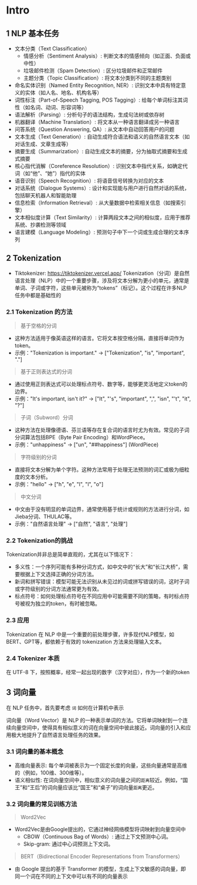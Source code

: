 # Intro
## 1 NLP 基本任务
- 文本分类（Text Classification）
    - 情感分析（Sentiment Analysis）: 判断文本的情感倾向（如正面、负面或中性）
    - 垃圾邮件检测（Spam Detection）: 区分垃圾邮件和正常邮件
    - 主题分类（Topic Classification）: 将文本分类到不同的主题类别
- 命名实体识别（Named Entity Recognition, NER）: 识别文本中具有特定意义的实体（如人名、地名、机构名等）
- 词性标注（Part-of-Speech Tagging, POS Tagging）: 给每个单词标注其词性（如名词、动词、形容词等）
- 语法解析（Parsing）: 分析句子的语法结构，生成句法树或依存树
- 机器翻译（Machine Translation）: 将文本从一种语言翻译成另一种语言
- 问答系统（Question Answering, QA）: 从文本中自动回答用户的问题
- 文本生成（Text Generation）: 自动生成符合语法和语义的自然语言文本（如对话生成、文章生成等）
- 摘要生成（Summarization）: 自动生成文本的摘要，分为抽取式摘要和生成式摘要
- 核心指代消解（Coreference Resolution）: 识别文本中指代关系，如确定代词（如“他”、“她”）指代的实体
- 语音识别（Speech Recognition）: 将语音信号转换为对应的文本
- 对话系统（Dialogue Systems）: 设计和实现能与用户进行自然对话的系统，包括聊天机器人和智能助理
- 信息检索（Information Retrieval）: 从大量数据中检索相关信息（如搜索引擎）
- 文本相似度计算（Text Similarity）: 计算两段文本之间的相似度，应用于推荐系统、抄袭检测等领域
- 语言建模（Language Modeling）: 预测句子中下一个词或生成合理的文本序列

## 2 Tokenization
- Tiktokenizer: https://tiktokenizer.vercel.app/
Tokenization（分词）是自然语言处理（NLP）中的一个重要步骤，涉及将文本分解为更小的单元，通常是单词、子词或字符，这些单元被称为“tokens”（标记）。这个过程在许多NLP任务中都是基础性的

### 2.1 Tokenization 的方法

>基于空格的分词
- 这种方法适用于像英语这样的语言。它将文本按空格分隔，直接将单词作为token。
- 示例："Tokenization is important." → ["Tokenization", "is", "important", "."]

>基于正则表达式的分词
- 通过使用正则表达式可以处理标点符号、数字等，能够更灵活地定义token的边界。
- 示例："It's important, isn't it?" → ["It", "'s", "important", ",", "isn", "'t", "it", "?"]

>子词（Subword）分词
- 这种方法在处理像德语、芬兰语等存在复合词的语言时尤为有效。常见的子词分词算法包括BPE（Byte Pair Encoding）和WordPiece。
- 示例："unhappiness" → ["un", "##happiness"] (WordPiece)

>字符级别的分词
- 直接将文本分解为单个字符。这种方法常用于处理无法预测的词汇或极为细粒度的文本分析。
- 示例："hello" → ["h", "e", "l", "l", "o"]

>中文分词
- 中文由于没有明显的单词边界，通常使用基于统计或规则的方法进行分词，如Jieba分词、THULAC等。
- 示例："自然语言处理" → ["自然", "语言", "处理"]

### 2.2 Tokenization的挑战
Tokenization并非总是简单直观的，尤其在以下情况下：
- 多义性：一个序列可能有多种分词方式，如中文中的“长大”和“长江大桥”，需要根据上下文选择正确的分词方法。
- 新词和拼写错误：模型可能无法识别从未见过的词或拼写错误的词，这时子词或字符级别的分词方法通常更为有效。
- 标点符号：如何处理标点符号在不同应用中可能需要不同的策略，有时标点符号被视为独立的token，有时被忽略。

### 2.3 应用
Tokenization 在 NLP 中是一个重要的前处理步骤，许多现代NLP模型，如BERT、GPT等，都依赖于有效的 tokenization 方法来处理输入文本。

### 2.4 Tokenizer 本质
在 UTF-8 下，按照概率，经常一起出现的数字（汉字对应），作为一个新的token




## 3 词向量
在 NLP 任务中，首先要考虑 `词` 如何在计算机中表示

词向量（Word Vector）是 NLP 的一种表示单词的方法。它将单词映射到一个连续向量空间中，使得具有相似意义的词在向量空间中彼此接近。词向量的引入和应用极大地提升了自然语言处理任务的效果。


### 3.1 词向量的基本概念
- 高维向量表示: 每个单词被表示为一个固定长度的向量，这些向量通常是高维的（例如，100维、300维等）。
- 语义相似性: 在词向量空间中，相似意义的词向量之间的`距离`较近。例如，“国王”和“王后”的词向量应该比“国王”和“桌子”的词向量`距离`更近。

### 3.2 词向量的常见训练方法
>Word2Vec
- Word2Vec是由Google提出的，它通过神经网络模型将词映射到向量空间中
    - CBOW（Continuous Bag of Words）: 通过上下文预测中心词。
    - Skip-gram: 通过中心词预测上下文词。

>BERT（Bidirectional Encoder Representations from Transformers）
- 由 Google 提出的基于 Transformer 的模型，生成上下文敏感的词向量，即同一个词在不同的上下文中可以有不同的向量表示

